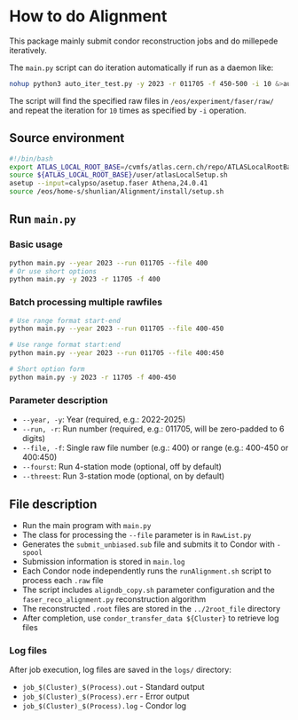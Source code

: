 # How to do Alignment
This package mainly submit condor reconstruction jobs and do millepede iteratively.

The `main.py` script can do iteration automatically if run as a daemon like:
```bash
nohup python3 auto_iter_test.py -y 2023 -r 011705 -f 450-500 -i 10 &>auto_iter_test.log &
```

The script will find the specified raw files in `/eos/experiment/faser/raw/` and repeat the iteration for `10` times as specified by `-i` operation.


## Source environment
```bash
#!/bin/bash
export ATLAS_LOCAL_ROOT_BASE=/cvmfs/atlas.cern.ch/repo/ATLASLocalRootBase 
source ${ATLAS_LOCAL_ROOT_BASE}/user/atlasLocalSetup.sh
asetup --input=calypso/asetup.faser Athena,24.0.41
source /eos/home-s/shunlian/Alignment/install/setup.sh
```

## Run `main.py`

### Basic usage
```bash
python main.py --year 2023 --run 011705 --file 400
# Or use short options
python main.py -y 2023 -r 11705 -f 400
```

### Batch processing multiple rawfiles
```bash
# Use range format start-end
python main.py --year 2023 --run 011705 --file 400-450

# Use range format start:end
python main.py --year 2023 --run 011705 --file 400:450

# Short option form
python main.py -y 2023 -r 11705 -f 400-450
```

### Parameter description
- `--year, -y`: Year (required, e.g.: 2022-2025)
- `--run, -r`: Run number (required, e.g.: 011705, will be zero-padded to 6 digits)
- `--file, -f`: Single raw file number (e.g.: 400) or range (e.g.: 400-450 or 400:450)
- `--fourst`: Run 4-station mode (optional, off by default)
- `--threest`: Run 3-station mode (optional, on by default)

## File description
- Run the main program with `main.py`
- The class for processing the `--file` parameter is in `RawList.py`
- Generates the `submit_unbiased.sub` file and submits it to Condor with `-spool`
- Submission information is stored in `main.log`
- Each Condor node independently runs the `runAlignment.sh` script to process each `.raw` file
- The script includes `aligndb_copy.sh` parameter configuration and the `faser_reco_alignment.py` reconstruction algorithm
- The reconstructed `.root` files are stored in the `../2root_file` directory
- After completion, use `condor_transfer_data ${Cluster}` to retrieve log files

### Log files
After job execution, log files are saved in the `logs/` directory:
- `job_$(Cluster)_$(Process).out` - Standard output
- `job_$(Cluster)_$(Process).err` - Error output  
- `job_$(Cluster)_$(Process).log` - Condor log